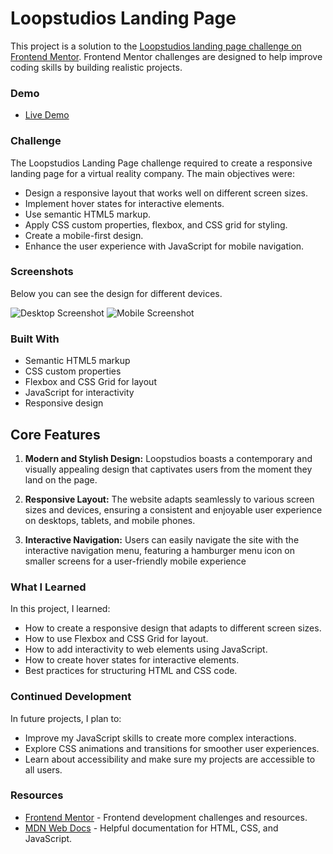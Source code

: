 # Loopstudios Landing Page

This project is a solution to the [Loopstudios landing page challenge on Frontend Mentor](https://www.frontendmentor.io/challenges/loopstudios-landing-page-N88J5Onjw). Frontend Mentor challenges are designed to help improve coding skills by building realistic projects.

### Demo

- [Live Demo](https://your-live-site-url.com)

### Challenge

The Loopstudios Landing Page challenge required to create a responsive landing page for a virtual reality company. The main objectives were:

- Design a responsive layout that works well on different screen sizes.
- Implement hover states for interactive elements.
- Use semantic HTML5 markup.
- Apply CSS custom properties, flexbox, and CSS grid for styling.
- Create a mobile-first design.
- Enhance the user experience with JavaScript for mobile navigation.

### Screenshots

Below you can see the design for different devices.

![Desktop Screenshot](./screenshot-desktop.jpg)
![Mobile Screenshot](./screenshot-mobile.jpg)

### Built With

- Semantic HTML5 markup
- CSS custom properties
- Flexbox and CSS Grid for layout
- JavaScript for interactivity
- Responsive design

## Core Features

1. **Modern and Stylish Design:** Loopstudios boasts a contemporary and visually appealing design that captivates users from the moment they land on the page.

2. **Responsive Layout:** The website adapts seamlessly to various screen sizes and devices, ensuring a consistent and enjoyable user experience on desktops, tablets, and mobile phones.

3. **Interactive Navigation:** Users can easily navigate the site with the interactive navigation menu, featuring a hamburger menu icon on smaller screens for a user-friendly mobile experience

### What I Learned

In this project, I learned:

- How to create a responsive design that adapts to different screen sizes.
- How to use Flexbox and CSS Grid for layout.
- How to add interactivity to web elements using JavaScript.
- How to create hover states for interactive elements.
- Best practices for structuring HTML and CSS code.

### Continued Development

In future projects, I plan to:

- Improve my JavaScript skills to create more complex interactions.
- Explore CSS animations and transitions for smoother user experiences.
- Learn about accessibility and make sure my projects are accessible to all users.

### Resources

- [Frontend Mentor](https://www.frontendmentor.io) - Frontend development challenges and resources.
- [MDN Web Docs](https://developer.mozilla.org) - Helpful documentation for HTML, CSS, and JavaScript.
